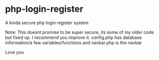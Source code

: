# php-login-register
A kinda secure php login register system



Note: This doesnt promise to be super secure, its some of my older code but fixed up. I recommend you improve it. config.php has database information/a few variables/functions and navbar.php is the navbar


Love you

